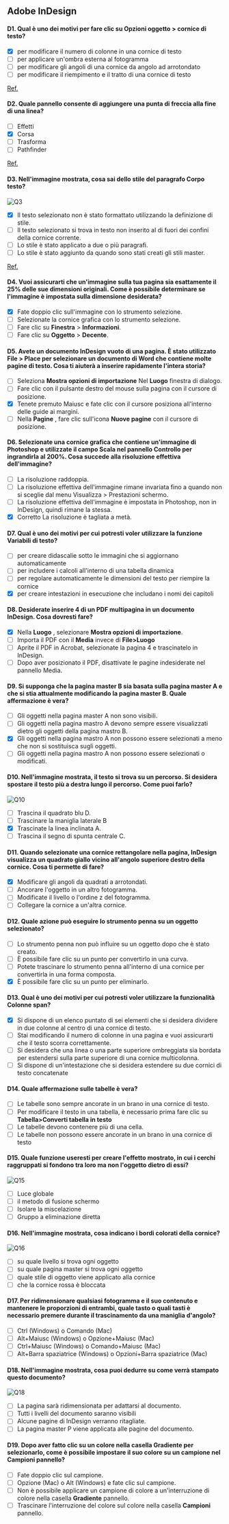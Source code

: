 ## Adobe InDesign

#### D1. Qual è uno dei motivi per fare clic su Opzioni oggetto > cornice di testo?

- [x] per modificare il numero di colonne in una cornice di testo
- [ ] per applicare un'ombra esterna al fotogramma
- [ ] per modificare gli angoli di una cornice da angolo ad arrotondato
- [ ] per modificare il riempimento e il tratto di una cornice di testo

[Ref.](https://www.agitraining.com/adobe/indesign/tutorials/text-frame-options-in-indesign?page=4#:~:text=You%20can%20have%20InDesign%20determine,choosing%20Object%20%3E%20Text%20Frame%20Options.)

#### D2. Quale pannello consente di aggiungere una punta di freccia alla fine di una linea?

- [ ] Effetti
- [x] Corsa
- [ ] Trasforma
- [ ] Pathfinder

[Ref.](https://helpx.adobe.com/in/indesign/using/applying-line-stroke-settings.html#:~:text=Use%20the%20Start%20and%20End,the%20Start%20and%20End%20menus.)

#### D3. Nell'immagine mostrata, cosa sai dello stile del paragrafo Corpo testo?

![Q3](images/question_3.jpg)

- [x] Il testo selezionato non è stato formattato utilizzando la definizione di stile.
- [ ] Il testo selezionato si trova in testo non inserito al di fuori dei confini della cornice corrente.
- [ ] Lo stile è stato applicato a due o più paragrafi.
- [ ] Lo stile è stato aggiunto da quando sono stati creati gli stili master.

[Ref.](https://helpx.adobe.com/indesign/using/paragraph-character-styles.html)

#### D4. Vuoi assicurarti che un'immagine sulla tua pagina sia esattamente il 25% delle sue dimensioni originali. Come è possibile determinare se l'immagine è impostata sulla dimensione desiderata?

- [x] Fate doppio clic sull'immagine con lo strumento selezione.
- [ ] Selezionate la cornice grafica con lo strumento selezione.
- [ ] Fare clic su **Finestra** > **Informazioni**.
- [ ] Fare clic su **Oggetto** > **Decente**.

#### D5. Avete un documento InDesign vuoto di una pagina. È stato utilizzato File > Place per selezionare un documento di Word che contiene molte pagine di testo. Cosa ti aiuterà a inserire rapidamente l'intera storia?

- [ ] Seleziona **Mostra opzioni di importazione** Nel **Luogo** finestra di dialogo.
- [ ] Fare clic con il pulsante destro del mouse sulla pagina con il cursore di posizione.
- [x] Tenete premuto Maiusc e fate clic con il cursore posiziona all'interno delle guide ai margini.
- [ ] Nella **Pagine** , fare clic sull'icona **Nuove pagine** con il cursore di posizione.

#### D6. Selezionate una cornice grafica che contiene un'immagine di Photoshop e utilizzate il campo Scala nel pannello Controllo per ingrandirla al 200%. Cosa succede alla risoluzione effettiva dell'immagine?

- [ ] La risoluzione raddoppia.
- [ ] La risoluzione effettiva dell'immagine rimane invariata fino a quando non si sceglie dal menu Visualizza > Prestazioni schermo.
- [ ] La risoluzione effettiva dell'immagine è impostata in Photoshop, non in InDesign, quindi rimane la stessa.
- [x] Corretto La risoluzione è tagliata a metà.

#### D7. Qual è uno dei motivi per cui potresti voler utilizzare la funzione Variabili di testo?

- [ ] per creare didascalie sotto le immagini che si aggiornano automaticamente
- [ ] per includere i calcoli all'interno di una tabella dinamica
- [ ] per regolare automaticamente le dimensioni del testo per riempire la cornice
- [x] per creare intestazioni in esecuzione che includano i nomi dei capitoli

#### D8. Desiderate inserire 4 di un PDF multipagina in un documento InDesign. Cosa dovresti fare?

- [x] Nella **Luogo** , selezionare **Mostra opzioni di importazione**.
- [ ] Importa il PDF con il **Media** invece di **File>Luogo**
- [ ] Aprite il PDF in Acrobat, selezionate la pagina 4 e trascinatelo in InDesign.
- [ ] Dopo aver posizionato il PDF, disattivate le pagine indesiderate nel pannello Media.

#### D9. Si supponga che la pagina master B sia basata sulla pagina master A e che si stia attualmente modificando la pagina master B. Quale affermazione è vera?

- [ ] Gli oggetti nella pagina master A non sono visibili.
- [ ] Gli oggetti nella pagina mastro A devono sempre essere visualizzati dietro gli oggetti della pagina mastro B.
- [x] Gli oggetti nella pagina mastro A non possono essere selezionati a meno che non si sostituisca sugli oggetti.
- [ ] Gli oggetti nella pagina mastro A non possono essere selezionati o modificati.

#### D10. Nell'immagine mostrata, il testo si trova su un percorso. Si desidera spostare il testo più a destra lungo il percorso. Come puoi farlo?

![Q10](images/question_10.jpg)

- [ ] Trascina il quadrato blu D.
- [ ] Trascinare la maniglia laterale B
- [x] Trascinate la linea inclinata A.
- [ ] Trascina il segno di spunta centrale C.

#### D11. Quando selezionate una cornice rettangolare nella pagina, InDesign visualizza un quadrato giallo vicino all'angolo superiore destro della cornice. Cosa ti permette di fare?

- [x] Modificare gli angoli da quadrati a arrotondati.
- [ ] Ancorare l'oggetto in un altro fotogramma.
- [ ] Modificate il livello o l'ordine z del fotogramma.
- [ ] Collegare la cornice a un'altra cornice.

#### D12. Quale azione può eseguire lo strumento penna su un oggetto selezionato?

- [ ] Lo strumento penna non può influire su un oggetto dopo che è stato creato.
- [ ] È possibile fare clic su un punto per convertirlo in una curva.
- [ ] Potete trascinare lo strumento penna all'interno di una cornice per convertirla in una forma composta.
- [x] È possibile fare clic su un punto per eliminarlo.

#### D13. Qual è uno dei motivi per cui potresti voler utilizzare la funzionalità Colonne span?

- [x] Si dispone di un elenco puntato di sei elementi che si desidera dividere in due colonne al centro di una cornice di testo.
- [ ] Stai modificando il numero di colonne in una pagina e vuoi assicurarti che il testo scorra correttamente.
- [ ] Si desidera che una linea o una parte superiore ombreggiata sia bordata per estendersi sulla parte superiore di una cornice multicolonna.
- [ ] Si dispone di un'intestazione che si desidera estendere su due cornici di testo concatenate

#### D14. Quale affermazione sulle tabelle è vera?

- [ ] Le tabelle sono sempre ancorate in un brano in una cornice di testo.
- [ ] Per modificare il testo in una tabella, è necessario prima fare clic su **Tabella>Converti tabella in testo**
- [ ] Le tabelle devono contenere più di una cella.
- [ ] Le tabelle non possono essere ancorate in un brano in una cornice di testo

#### D15. Quale funzione useresti per creare l'effetto mostrato, in cui i cerchi raggruppati si fondono tra loro ma non l'oggetto dietro di essi?

![Q15](images/question_15.jpg)

- [ ] Luce globale
- [ ] il metodo di fusione schermo
- [ ] Isolare la miscelazione
- [ ] Gruppo a eliminazione diretta

#### D16. Nell'immagine mostrata, cosa indicano i bordi colorati della cornice?

![Q16](images/question_16.jpg)

- [ ] su quale livello si trova ogni oggetto
- [ ] su quale pagina master si trova ogni oggetto
- [ ] quale stile di oggetto viene applicato alla cornice
- [ ] che la cornice rossa è bloccata

#### D17. Per ridimensionare qualsiasi fotogramma e il suo contenuto e mantenere le proporzioni di entrambi, quale tasto o quali tasti è necessario premere durante il trascinamento da una maniglia d'angolo?

- [ ] Ctrl (Windows) o Comando (Mac)
- [ ] Alt+Maiusc (Windows) o Opzione+Maiusc (Mac)
- [ ] Ctrl+Maiusc (Windows) o Comando+Maiusc (Mac)
- [ ] Alt+Barra spaziatrice (Windows) o Opzioni+Barra spaziatrice (Mac)

#### D18. Nell'immagine mostrata, cosa puoi dedurre su come verrà stampato questo documento?

![Q18](images/question_18.jpg)

- [ ] La pagina sarà ridimensionata per adattarsi al documento.
- [ ] Tutti i livelli del documento saranno visibili
- [ ] Alcune pagine di InDesign verranno ritagliate.
- [ ] La pagina master P viene applicata alle pagine del documento.

#### D19. Dopo aver fatto clic su un colore nella casella **Gradiente** per selezionarlo, come è possibile impostare il suo colore su un campione nel **Campioni** pannello?

- [ ] Fate doppio clic sul campione.
- [ ] Opzione (Mac) o Alt (Windows) e fate clic sul campione.
- [ ] Non è possibile applicare un campione di colore a un'interruzione di colore nella casella **Gradiente** pannello.
- [ ] Trascinare l'interruzione del colore sul colore nella casella **Campioni** pannello.
